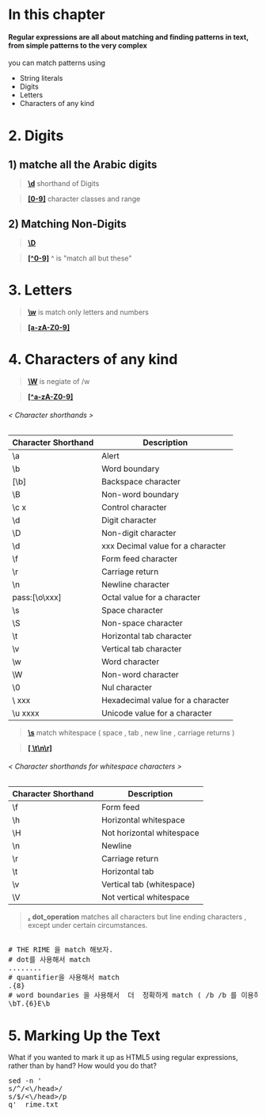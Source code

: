 # In this chapter

#### Regular expressions are all about matching and finding patterns in text, from simple patterns to the very complex

you can match patterns using

+ String literals
+ Digits
+ Letters
+ Characters of any kind


# 2. Digits

## 1) matche all  the Arabic digits


> [**\d**]()
shorthand of Digits 



> [**[0-9]**]()
character classes and range 


## 2) Matching Non-Digits
> [**\D**]()  

> [**[^0-9]**]() 
^ is  "match all but these"

# 3. Letters

> [**\w**]() is match only letters and numbers

>  [**[a-zA-Z0-9]**]() 

# 4. Characters of any kind


> [**\W**]() is negiate of /w

> [**[^a-zA-Z0-9]**]() 

###### < Character shorthands > 
|Character Shorthand | Description|
|-|-|
|\a |Alert|
|\b |Word boundary|
|[\b] |Backspace character|
|\B |Non-word boundary|
|\c x| Control character|
|\d |Digit character|
|\D |Non-digit character|
|\d |xxx Decimal value for a character|
|\f |Form feed character|
|\r |Carriage return|
|\n| Newline character|
|pass:[<literal>\o</literal><replaceable>\xxx</replaceable>] |Octal value for a character|
|\s |Space character|
|\S |Non-space character|
|\t |Horizontal tab character|
|\v |Vertical tab character|
|\w |Word character|
|\W |Non-word character|
|\0 |Nul character|
|\ xxx |Hexadecimal value for a character|
|\u xxxx |Unicode value for a character|

> [**\s**]()
match whitespace ( space , tab , new line , carriage returns )

> [**[ \t\n\r]**]()


###### < Character shorthands for whitespace characters > 

|Character Shorthand |Description|
|-|-|
|\f |Form feed|
|\h |Horizontal whitespace|
|\H |Not horizontal whitespace|
|\n |Newline|
|\r |Carriage return|
|\t |Horizontal tab|
|\v| Vertical tab (whitespace)|
|\V| Not vertical whitespace|

> [**.**]() **dot_operation** matches all characters but  line ending characters , except under certain circumstances.

<pre> 
# THE RIME 을 match 해보자. 
# dot를 사용해서 match
........
# quantifier을 사용해서 match
.{8}
# word boundaries 을 사용해서  더  정확하게 match ( /b /b 를 이용하여 bound를 설정할수 있음)
\bT.{6}E\b
</pre>


# 5. Marking Up the Text
What if you wanted to mark it up as HTML5 using regular expressions,
rather than by hand? How would you do that?

<pre>
sed -n '
s/^/<\/head>/
s/$/<\/head>/p
q'  rime.txt
</pre>
